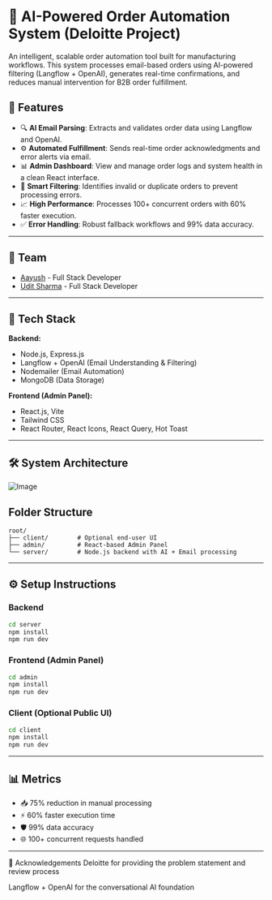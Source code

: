 # 🧠 AI-Powered Order Automation System (Deloitte Project)

An intelligent, scalable order automation tool built for manufacturing workflows. This system processes email-based orders using AI-powered filtering (Langflow + OpenAI), generates real-time confirmations, and reduces manual intervention for B2B order fulfillment.


## 🚀 Features

- 🔍 **AI Email Parsing**: Extracts and validates order data using Langflow and OpenAI.
- ⚙️ **Automated Fulfillment**: Sends real-time order acknowledgments and error alerts via email.
- 📊 **Admin Dashboard**: View and manage order logs and system health in a clean React interface.
- 🧠 **Smart Filtering**: Identifies invalid or duplicate orders to prevent processing errors.
- 📈 **High Performance**: Processes 100+ concurrent orders with 60% faster execution.
- ✅ **Error Handling**: Robust fallback workflows and 99% data accuracy.

---

## 👥 Team

- [Aayush](https://github.com/Aayush-Duhan) - Full Stack Developer
- [Udit Sharma](https://github.com/UditSharma04) - Full Stack Developer

---

## 🧱 Tech Stack

**Backend:**
- Node.js, Express.js  
- Langflow + OpenAI (Email Understanding & Filtering)  
- Nodemailer (Email Automation)  
- MongoDB (Data Storage)

**Frontend (Admin Panel):**
- React.js, Vite  
- Tailwind CSS  
- React Router, React Icons, React Query, Hot Toast

---

## 🛠️ System Architecture
![Image](https://github.com/user-attachments/assets/7980b229-ce4c-4861-85ea-29b1a1abbf08)

## Folder Structure
```plsql
root/
├── client/        # Optional end-user UI
├── admin/         # React-based Admin Panel
└── server/        # Node.js backend with AI + Email processing
```


---

## ⚙️ Setup Instructions

### Backend
```bash
cd server
npm install
npm run dev
```
### Frontend (Admin Panel)
```bash
cd admin
npm install
npm run dev
```
### Client (Optional Public UI)
```bash
cd client
npm install
npm run dev
```
---

## 📊 Metrics
- 📥 75% reduction in manual processing
- ⚡ 60% faster execution time
- 🛡️ 99% data accuracy
- 🌐 100+ concurrent requests handled

---
🙌 Acknowledgements
Deloitte for providing the problem statement and review process

Langflow + OpenAI for the conversational AI foundation
